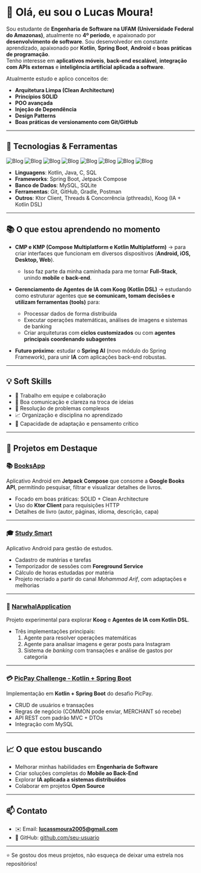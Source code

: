 # 👋 Olá, eu sou o Lucas Moura!

Sou estudante de **Engenharia de Software na UFAM (Universidade Federal do Amazonas)**, atualmente no **4º período**, e apaixonado por **desenvolvimento de software**.
Sou desenvolvedor em constante aprendizado, apaixonado por **Kotlin**, **Spring Boot**, **Android** e **boas práticas de programação**.  
Tenho interesse em **aplicativos móveis**, **back-end escalável**, **integração com APIs externas** e **inteligência artificial aplicada a software**.  

Atualmente estudo e aplico conceitos de:
- **Arquitetura Limpa (Clean Architecture)**
- **Princípios SOLID**
- **POO avançada**
- **Injeção de Dependência**
- **Design Patterns**
- **Boas práticas de versionamento com Git/GitHub**

---

## 🚀 Tecnologias & Ferramentas

![Blog](https://img.shields.io/badge/Android_Studio-3DDC84?style=for-the-badge&logo=android-studio&logoColor=white)
![Blog](https://img.shields.io/badge/IntelliJ_IDEA-000000.svg?style=for-the-badge&logo=intellij-idea&logoColor=white)
![Blog](https://img.shields.io/badge/Visual_Studio_Code-0078D4?style=for-the-badge&logo=visual%20studio%20code&logoColor=white)
![Blog](https://img.shields.io/badge/Java-ED8B00?style=for-the-badge&logo=openjdk&logoColor=white)
![Blog](https://img.shields.io/badge/Kotlin-0095D5?&style=for-the-badge&logo=kotlin&logoColor=white)
![Blog](https://img.shields.io/badge/Spring-6DB33F?style=for-the-badge&logo=spring&logoColor=white)
![Blog](https://img.shields.io/badge/MySQL-00000F?style=for-the-badge&logo=mysql&logoColor=white)
![Blog](https://img.shields.io/badge/C-00599C?style=for-the-badge&logo=c&logoColor=white)

- **Linguagens**: Kotlin, Java, C, SQL  
- **Frameworks**: Spring Boot, Jetpack Compose  
- **Banco de Dados**: MySQL, SQLite  
- **Ferramentas**: Git, GitHub, Gradle, Postman  
- **Outros**: Ktor Client, Threads & Concorrência (pthreads), Koog (IA + Kotlin DSL)  

---

## 📚 O que estou aprendendo no momento
- **CMP e KMP (Compose Multiplatform e Kotlin Multiplatform)** → para criar interfaces que funcionam em diversos dispositivos (**Android, iOS, Desktop, Web**).  
  - Isso faz parte da minha caminhada para me tornar **Full-Stack**, unindo **mobile** e **back-end**.  

- **Gerenciamento de Agentes de IA com Koog (Kotlin DSL)** → estudando como estruturar agentes que **se comunicam, tomam decisões e utilizam ferramentas (tools)** para:  
  - Processar dados de forma distribuída  
  - Executar operações matemáticas, análises de imagens e sistemas de banking  
  - Criar arquiteturas com **ciclos customizados** ou com **agentes principais coordenando subagentes**  

- **Futuro próximo**: estudar o **Spring AI** (novo módulo do Spring Framework), para unir **IA** com aplicações back-end robustas.  

---

## 💡 Soft Skills
- 🤝 Trabalho em equipe e colaboração  
- 📢 Boa comunicação e clareza na troca de ideias  
- 🧩 Resolução de problemas complexos  
- 📈 Organização e disciplina no aprendizado  
- 💭 Capacidade de adaptação e pensamento crítico  

---

## 📂 Projetos em Destaque

### 📚 [BooksApp](https://github.com/mouralucas04/BooksApp.git)
Aplicativo Android em **Jetpack Compose** que consome a **Google Books API**, permitindo pesquisar, filtrar e visualizar detalhes de livros.  
- Focado em boas práticas: SOLID + Clean Architecture  
- Uso do **Ktor Client** para requisições HTTP  
- Detalhes de livro (autor, páginas, idioma, descrição, capa)

---

### 🎓 [Study Smart](https://github.com/mouralucas04/StudySmart)
Aplicativo Android para gestão de estudos.  
- Cadastro de matérias e tarefas  
- Temporizador de sessões com **Foreground Service**  
- Cálculo de horas estudadas por matéria  
- Projeto recriado a partir do canal *Mohammad Arif*, com adaptações e melhorias  

---

### 🐋 [NarwhalApplication](https://github.com/mouralucas04/NarwhalApplication)
Projeto experimental para explorar **Koog** e **Agentes de IA com Kotlin DSL**.  
- Três implementações principais:  
  1. Agente para resolver operações matemáticas  
  2. Agente para analisar imagens e gerar posts para Instagram  
  3. Sistema de *banking* com transações e análise de gastos por categoria  

---

### 💳 [PicPay Challenge - Kotlin + Spring Boot](https://github.com/mouralucas04/PicPayChallenge-Kotlin)
Implementação em **Kotlin + Spring Boot** do desafio PicPay.  
- CRUD de usuários e transações  
- Regras de negócio (COMMON pode enviar, MERCHANT só recebe)  
- API REST com padrão MVC + DTOs  
- Integração com MySQL  

---

## 📈 O que estou buscando
- Melhorar minhas habilidades em **Engenharia de Software**  
- Criar soluções completas do **Mobile ao Back-End**  
- Explorar **IA aplicada a sistemas distribuídos**  
- Colaborar em projetos **Open Source**

---

## 📫 Contato
- ✉️ Email: **lucassmoura2005@gmail.com**  
- 🐙 GitHub: [github.com/seu-usuario](https://github.com/mouralucas04)  

---

⭐ Se gostou dos meus projetos, não esqueça de deixar uma estrela nos repositórios!

<!--
**mouralucas04/mouralucas04** is a ✨ _special_ ✨ repository because its `README.md` (this file) appears on your GitHub profile.

Here are some ideas to get you started:

- 🔭 I’m currently working on ...
- 🌱 I’m currently learning ...
- 👯 I’m looking to collaborate on ...
- 🤔 I’m looking for help with ...
- 💬 Ask me about ...
- 📫 How to reach me: ...
- 😄 Pronouns: ...
- ⚡ Fun fact: ...
-->
